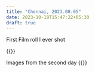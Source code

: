 ```yaml
---
title: "Chennai, 2023.08.05"
date: 2023-10-18T15:47:22+05:30
draft: true
---
```


First Film roll I ever shot

{{<gallery match="Chennai_1/*" rowHeight="180" margins="2" showExif=true scale=100% previewType="blur" thumbnailHoverEffect="enlarge" loadJQuery=true thumbnailResizeOptions="600x600 q90 Lanczos" >}}

Images from the second day
{{<gallery match="Chennai_2/*" sortOrder="desc" rowHeight="180" margins="2" showExif=true scale=100% previewType="blur" thumbnailHoverEffect="enlarge" loadJQuery=true thumbnailResizeOptions="600x600 q90 Lanczos">}}
